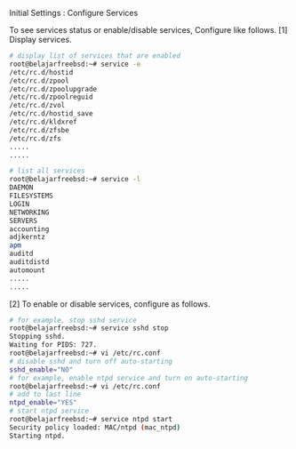 Initial Settings : Configure Services
 	
To see services status or enable/disable services, Configure like follows.
[1]	Display services.
```sh
# display list of services that are enabled
root@belajarfreebsd:~# service -e
/etc/rc.d/hostid
/etc/rc.d/zpool
/etc/rc.d/zpoolupgrade
/etc/rc.d/zpoolreguid
/etc/rc.d/zvol
/etc/rc.d/hostid_save
/etc/rc.d/kldxref
/etc/rc.d/zfsbe
/etc/rc.d/zfs
.....
.....

# list all services
root@belajarfreebsd:~# service -l
DAEMON
FILESYSTEMS
LOGIN
NETWORKING
SERVERS
accounting
adjkerntz
apm
auditd
auditdistd
automount
.....
.....
```
[2]	To enable or disable services, configure as follows.
```sh
# for example, stop sshd service
root@belajarfreebsd:~# service sshd stop
Stopping sshd.
Waiting for PIDS: 727.
root@belajarfreebsd:~# vi /etc/rc.conf
# disable sshd and turn off auto-starting
sshd_enable="NO"
# for example, enable ntpd service and turn on auto-starting
root@belajarfreebsd:~# vi /etc/rc.conf
# add to last line
ntpd_enable="YES"
# start ntpd service
root@belajarfreebsd:~# service ntpd start
Security policy loaded: MAC/ntpd (mac_ntpd)
Starting ntpd.
```